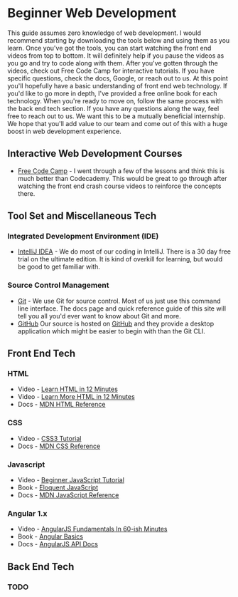 # Beginner Web Development

This guide assumes zero knowledge of web development.
I would recommend starting by downloading the tools below and using them as you learn.
Once you've got the tools, you can start watching the front end videos from top to bottom.
It will definitely help if you pause the videos as you go and try to code along with them.
After you've gotten through the videos, check out Free Code Camp for interactive tutorials.
If you have specific questions, check the docs, Google, or reach out to us.
At this point you'll hopefully have a basic understanding of front end web technology.
If you'd like to go more in depth, I've provided a free online book for each technology.
When you're ready to move on, follow the same process with the back end tech section.
If you have any questions along the way, feel free to reach out to us.
We want this to be a mutually beneficial internship.
We hope that you'll add value to our team and come out of this with a huge boost in web development experience.

## Interactive Web Development Courses

* [Free Code Camp](https://www.freecodecamp.com) - I went through a few of the lessons and think this is much better than Codecademy. This would be great to go through after watching the front end crash course videos to reinforce the concepts there.

## Tool Set and Miscellaneous Tech

### Integrated Development Environment (IDE)
* [IntelliJ IDEA](https://www.jetbrains.com/idea) - We do most of our coding in IntelliJ. There is a 30 day free trial on the ultimate edition. It is kind of overkill for learning, but would be good to get familiar with.

### Source Control Management
* [Git](https://git-scm.com/) - We use Git for source control. Most of us just use this command line interface. The docs page and quick reference guide of this site will tell you all you'd ever want to know about Git and more.
* [GitHub](https://desktop.github.com/) Our source is hosted on [GitHub](https://github.com/) and they provide a desktop application which might be easier to begin with than the Git CLI.

## Front End Tech

### HTML
* Video - [Learn HTML in 12 Minutes](https://www.youtube.com/watch?v=bWPMSSsVdPk)
* Video - [Learn More HTML in 12 Minutes](https://www.youtube.com/watch?v=KJ13lX20FqU)
* Docs - [MDN HTML Reference](https://developer.mozilla.org/en-US/docs/Web/HTML/Reference)

### CSS
* Video - [CSS3 Tutorial](https://www.youtube.com/watch?v=CUxH_rWSI1k)
* Docs - [MDN CSS Reference](https://developer.mozilla.org/en-US/docs/Web/CSS/Reference)

### Javascript
* Video - [Beginner JavaScript Tutorial](https://www.youtube.com/watch?v=fju9ii8YsGs)
* Book - [Eloquent JavaScript](http://eloquentjavascript.net/)
* Docs - [MDN JavaScript Reference](https://developer.mozilla.org/en-US/docs/Web/JavaScript/Reference)

### Angular 1.x
* Video - [AngularJS Fundamentals In 60-ish Minutes](https://www.youtube.com/watch?v=i9MHigUZKEM)
* Book - [Angular Basics](http://www.angularjsbook.com/angular-basics/chapters/)
* Docs - [AngularJS API Docs](https://code.angularjs.org/1.5.11/docs/api)

## Back End Tech

### TODO
